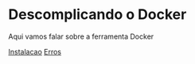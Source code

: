 # Descomplicando o Docker

Aqui vamos falar sobre a ferramenta Docker

[Instalacao](documentacao-comandos-instalacao-erro/instalacao.md) 
[Erros](documentacao-comandos-instalacao-erro/erros.md)
